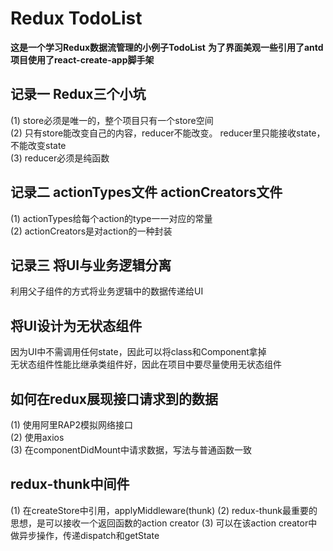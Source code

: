 # Redux TodoList

**这是一个学习Redux数据流管理的小例子TodoList**
**为了界面美观一些引用了antd**
**项目使用了react-create-app脚手架**

## 记录一 Redux三个小坑

(1) store必须是唯一的，整个项目只有一个store空间  
(2) 只有store能改变自己的内容，reducer不能改变。 reducer里只能接收state，不能改变state  
(3) reducer必须是纯函数  

## 记录二 actionTypes文件 actionCreators文件

(1) actionTypes给每个action的type一一对应的常量  
(2) actionCreators是对action的一种封装  

## 记录三 将UI与业务逻辑分离

利用父子组件的方式将业务逻辑中的数据传递给UI  

## 将UI设计为无状态组件

因为UI中不需调用任何state，因此可以将class和Component拿掉  
无状态组件性能比继承类组件好，因此在项目中要尽量使用无状态组件  

## 如何在redux展现接口请求到的数据

(1) 使用阿里RAP2模拟网络接口  
(2) 使用axios  
(3) 在componentDidMount中请求数据，写法与普通函数一致  

## redux-thunk中间件

(1) 在createStore中引用，applyMiddleware(thunk)
(2) redux-thunk最重要的思想，是可以接收一个返回函数的action creator
(3) 可以在该action creator中做异步操作，传递dispatch和getState